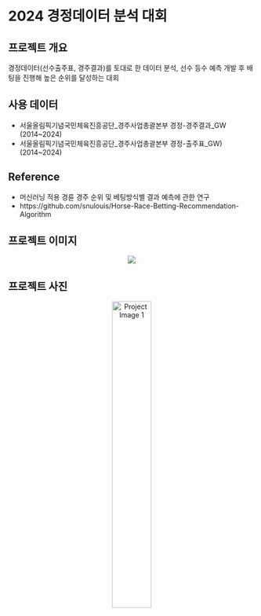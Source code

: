 <h1> 2024 경정데이터 분석 대회   </h1>

<h2>프로젝트 개요</h2>
<p> 경정데이터(선수출주표, 경주결과)를 토대로 한 데이터 분석, 선수 등수 예측 개발 후 배팅을 진행해 높은 순위를 달성하는 대회</p>

<h2>사용 데이터</h2>
<ul>
  <li>서울올림픽기념국민체육진흥공단_경주사업총괄본부 경정-경주결과_GW (2014~2024)</li>
  <li>서울올림픽기념국민체육진흥공단_경주사업총괄본부 경정-출주표_GW) (2014~2024) </li>
</ul>

<h2>Reference</h2>
<ul>
  <li>머신러닝 적용 경륜 경주 순위 및 베팅방식별 결과 예측에 관한 연구</li>
  <li>https://github.com/snulouis/Horse-Race-Betting-Recommendation-Algorithm</li>
</ul>

<h2>프로젝트 이미지</h2>
<p align="center">
  <img src="https://github.com/user-attachments/assets/4dcd26de-8c40-4f9a-ace0-0d4dcc87b90e width="60%">  
</p>

<h2>프로젝트 사진</h2>
<p align="center">
  <img src="https://github.com/user-attachments/assets/2977a8d7-efcd-4bd4-84e8-f7772ef414fe" width="40%" alt="Project Image 1">
</p>
